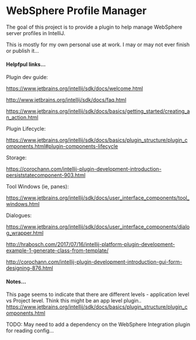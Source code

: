 # WebSphere Profile Manager

The goal of this project is to provide a plugin to help manage WebSphere server profiles in IntelliJ. 

This is mostly for my own personal use at work. I may or may not ever finish or publish it... 



#### Helpfpul links...

Plugin dev guide: 

https://www.jetbrains.org/intellij/sdk/docs/welcome.html

http://www.jetbrains.org/intellij/sdk/docs/faq.html

https://www.jetbrains.org/intellij/sdk/docs/basics/getting_started/creating_an_action.html



Plugin Lifecycle: 

https://www.jetbrains.org/intellij/sdk/docs/basics/plugin_structure/plugin_components.html#plugin-components-lifecycle


Storage: 

https://corochann.com/intellij-plugin-development-introduction-persiststatecomponent-903.html


Tool Windows (ie, panes): 

https://www.jetbrains.org/intellij/sdk/docs/user_interface_components/tool_windows.html



Dialogues: 

https://www.jetbrains.org/intellij/sdk/docs/user_interface_components/dialog_wrapper.html

http://hrabosch.com/2017/07/16/intellij-platform-plugin-development-example-1-generate-class-from-template/

http://corochann.com/intellij-plugin-development-introduction-gui-form-designing-876.html


#### Notes...

This page seems to indicate that there are different levels - application level vs Project level. 
Think this might be an app level plugin.. 
https://www.jetbrains.org/intellij/sdk/docs/basics/plugin_structure/plugin_components.html


TODO: May need to add a dependency on the WebSphere Integration plugin for reading config...